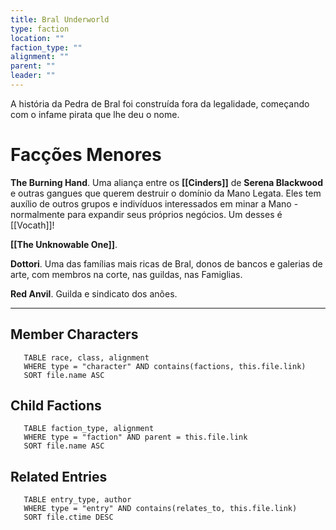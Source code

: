 ```yaml
---
title: Bral Underworld
type: faction
location: ""
faction_type: ""
alignment: ""
parent: ""
leader: ""
---
```

A história da Pedra de Bral foi construída fora da legalidade, começando com o infame pirata que lhe deu o nome. 


# Facções Menores

**The Burning Hand**. Uma aliança entre os **[[Cinders]]** de **Serena Blackwood** e outras gangues que querem destruir o domínio da Mano Legata. 
Eles tem auxílio de outros grupos e indivíduos interessados em minar a Mano - normalmente para expandir seus próprios negócios. Um desses é [[Vocath]]! 

**[[The Unknowable One]]**. 

**Dottori**. Uma das famílias mais ricas de Bral, donos de bancos e galerias de arte, com membros na corte, nas guildas, nas Famiglias. 

**Red Anvil**. Guilda e sindicato dos anões.


---

<!-- DYNAMIC:related-entries -->

## Member Characters

 ```dataview
    TABLE race, class, alignment
    WHERE type = "character" AND contains(factions, this.file.link)
    SORT file.name ASC
 ```

## Child Factions

 ```dataview
    TABLE faction_type, alignment
    WHERE type = "faction" AND parent = this.file.link
    SORT file.name ASC
 ```

## Related Entries

 ```dataview
    TABLE entry_type, author
    WHERE type = "entry" AND contains(relates_to, this.file.link)
    SORT file.ctime DESC
```

<!-- /DYNAMIC -->